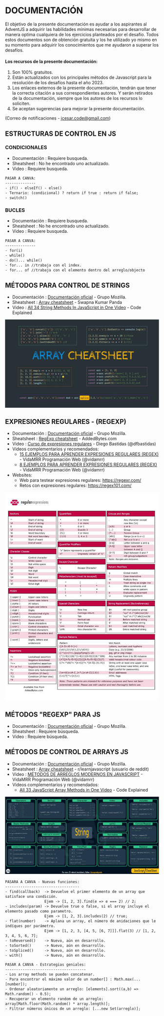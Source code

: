 # DOCUMENTACIÓN

El objetivo de la presente documentación es ayudar a los aspirantes al AdventJS a adquirir las habilidades mínimas necesarias para desarrollar de manera optima cualquiera de los ejercicios planteados por el desafío. Todos estos documentos son de obtención gratuita y los he utilizado yo mismo en su momento para adquirir los conocimientos que me ayudaron a superar los desafíos.

#### Los recursos de la presente documentación:

1. Son 100% gratuitos.
2. Están actualizados con los principales métodos de Javascript para la resolución de los desafíos hasta el año 2023.
3. Los enlaces externos de la presente documentación, tendrán que tener la correcta citación a sus correspondientes autores. Y serán retirados de la documentación, siempre que los autores de los recursos lo soliciten.
4. Se aceptan sugerencias para mejorar la presente documentación.

(Correo de notificaciones - jcesar.code@gmail.com)

## ESTRUCTURAS DE CONTROL EN JS

### CONDICIONALES

- Documentación : Requiere busqueda.
- Sheatsheet    : No he encontrado uno actualizado.
- Video         : Requiere busqueda.

~~~
PASAR A CANVA:
--------------
- if() - elseIf() - else()
- Ternario: (condicional) ? return if true : return if false;
- switch()
~~~

### BUCLES

- Documentación : Requiere busqueda.
- Sheatsheet    : No he encontrado uno actualizado.
- Video         : Requiere busqueda.

~~~
PASAR A CANVA:
--------------
- for(i)    
- while()
- do()... while()
- for... in //trabaja con el index.
- for... of //trabaja con el elemento dentro del arreglo/objecto
~~~


## MÉTODOS PARA CONTROL DE STRINGS

- Documentación : [Documentación oficial](https://developer.mozilla.org/en-US/docs/Web/JavaScript/Reference/Global_Objects/String) - Grupo Mozilla.
- Sheatsheet    : [Array cheatsheet](https://pbs.twimg.com/media/FCJFcyUVEA4La2k.jpg:large) - Swapna Kumar Panda
- Video         : [All 34 String Methods In JavaScript in One Video](https://www.youtube.com/watch?v=x16Z_U1tGrc&ab_channel=CodeExplained) - Code Explained

![strings](array_cheatsheet.jpg)


##  EXPRESIONES REGULARES - (REGEXP)

- Documentación : [Documentación oficial](https://developer.mozilla.org/en-US/docs/Web/JavaScript/Reference/Global_Objects/RegExp/RegExp) - Grupo Mozilla.
- Sheatsheet    : [RegExp cheatsheet](https://finchan.wordpress.com/2010/02/06/cheat-sheet-of-regular-expressions/) - AddedBytes.com
- Video         : [Curso de expresiones regulares](https://www.youtube.com/playlist?list=PLDbrnXa6SAzVSo9gT9G0y4mMKoceTWhPk) - Diego Bastidas (@dfbastidas)
- Videos complementarios y recomendados: 
  - [15 EJEMPLOS PARA APRENDER EXPRESIONES REGULARES (REGEX)](https://www.youtube.com/watch?v=s1HUWsSe-ZU&ab_channel=VidaMRR-Programacionweb) - VidaMRR Programación Web (@vidamrr)
  - [8 EJEMPLOS PARA APRENDER EXPRESIONES REGULARES (REGEX)](https://www.youtube.com/watch?v=dzLbz3AFylE&ab_channel=VidaMRR-Programacionweb) - VidaMRR Programación Web (@vidamrr)
- Websites:
  - Web para testear expresiones regulares: https://regexr.com/
  - Retos con expresiones regulares: https://regex101.com/

![regexp](regex_cheatsheet.png)

## MÉTODOS "REGEXP" PARA JS 

- Documentación : [Documentación oficial](https://developer.mozilla.org/en-US/docs/Web/JavaScript/Guide/Regular_expressions#using_regular_expressions_in_javascript) - Grupo Mozilla.
- Sheatsheet    : Requiere búsqueda.
- Video         : Requiere búsqueda.

## MÉTODOS DE CONTROL DE ARRAYS JS

- Documentación : [Documentación oficial](https://developer.mozilla.org/en-US/docs/Web/JavaScript/Reference/Global_Objects/Array) - Grupo Mozilla.
- Sheatsheet    : [Array cheatsheet](https://www.reddit.com/media?url=https%3A%2F%2Fi.redd.it%2Fs8ev4pw1p4a61.jpg) - r/learnjavascript (usuario de reddit)
- Video         : [MÉTODOS DE ARREGLOS MODERNOS EN JAVASCRIPT](https://www.youtube.com/watch?v=bkgXlQp5hbI&ab_channel=VidaMRR-Programacionweb) - VidaMRR Programación Web (@vidamrr)
- Videos complementarios y recomendados: 
  - [All 33 JavaScript Array Methods in One Video](https://www.youtube.com/watch?v=RVxuGCWZ_8E&ab_channel=CodeExplained) - Code Explained

![array](string_cheatsheet.jpg)

~~~
PASARA A CANVA - Nuevas funciones:
----------------------------------
- find(callback)  -> Devuelve el primer elemento de un array que satisface una condición.
                  Ejem -> [1, 2, 3].find(e => e === 2) // 2;
- includes(param) -> Devuelve true o false, si el array incluye el elemento pasado como parametro.
                  Ejem -> [1, 2, 3].includes(2) // true;
- flat(number)    -> Aplana un array, el número de anidaciones que le indíques por parámetro.
                  Ejem -> [1, 2, 3, [4, 5, [6, 7]]].flat(3) // [1, 2, 3, 4, 5, 6, 7];
- toReversed()    -> Nuevo, aún en desarrollo.
- toSorted()      -> Nuevo, aún en desarrollo.
- toSpliced()     -> Nuevo, aún en desarrollo.
- with()          -> Nuevo, aún en desarrollo.
~~~

~~~
PASAR A CANVA - Estrategias geniales:
-------------------------------------
- Los array methods se pueden concatenar.
- Para encontrar el máximo valor de un number[] : Math.max(...[number]);
- Ordenar aleatoriamente un arreglo: [elements].sort((a,b) => Math.random() - 0.5);
- Recuperar un elemento random de un arreglo: array[Math.floor(Math.random() * array.length)];
- Filtrar números únicos de un arreglo: [...new Set(arreglo)];
~~~